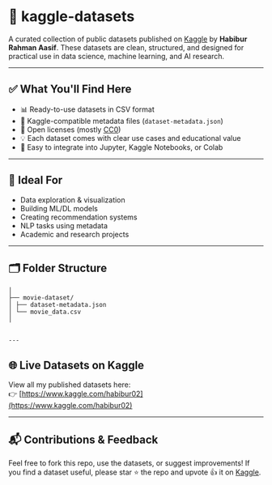 # 📁 kaggle-datasets

A curated collection of public datasets published on [Kaggle](https://www.kaggle.com/habibur02) by **Habibur Rahman Aasif**. These datasets are clean, structured, and designed for practical use in data science, machine learning, and AI research.

---

## ✅ What You'll Find Here

- 📊 Ready-to-use datasets in CSV format
- 📝 Kaggle-compatible metadata files (`dataset-metadata.json`)
- 🔖 Open licenses (mostly [CC0](https://creativecommons.org/publicdomain/zero/1.0/))
- 💡 Each dataset comes with clear use cases and educational value
- 🤝 Easy to integrate into Jupyter, Kaggle Notebooks, or Colab

---

## 🚀 Ideal For

- Data exploration & visualization  
- Building ML/DL models  
- Creating recommendation systems  
- NLP tasks using metadata  
- Academic and research projects

---

## 🗂 Folder Structure
``` kaggle-datasets/
│
├── movie-dataset/
│ ├── dataset-metadata.json
│ └── movie_data.csv
│


---
```

## 🌐 Live Datasets on Kaggle

View all my published datasets here:  
👉 [https://www.kaggle.com/habibur02](https://www.kaggle.com/habibur02)

---

## 📬 Contributions & Feedback

Feel free to fork this repo, use the datasets, or suggest improvements! If you find a dataset useful, please star ⭐ the repo and upvote 👍 it on [Kaggle](https://www.kaggle.com/habibur02).


